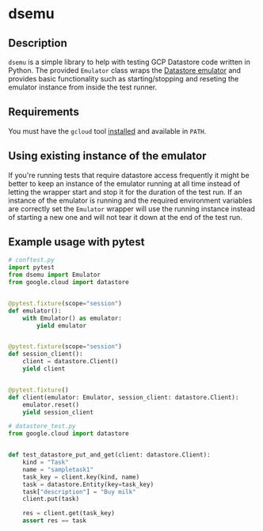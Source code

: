 # dsemu

## Description

`dsemu` is a simple library to help with testing GCP Datastore code written in
Python. The provided `Emulator` class wraps the [Datastore
emulator](https://cloud.google.com/datastore/docs/tools/datastore-emulator) and
provides basic functionality such as starting/stopping and reseting the
emulator instance from inside the test runner.

## Requirements

You must have the `gcloud` tool
[installed](https://cloud.google.com/datastore/docs/tools/datastore-emulator)
and available in `PATH`.

## Using existing instance of the emulator

If you're running tests that require datastore access frequently it might be
better to keep an instance of the emulator running at all time instead of
letting the wrapper start and stop it for the duration of the test run. If an
instance of the emulator is running and the required environment variables are
correctly set the `Emulator` wrapper will use the running instance instead of
starting a new one and will not tear it down at the end of the test run.

## Example usage with pytest

```python
# conftest.py
import pytest
from dsemu import Emulator
from google.cloud import datastore


@pytest.fixture(scope="session")
def emulator():
    with Emulator() as emulator:
        yield emulator


@pytest.fixture(scope="session")
def session_client():
    client = datastore.Client()
    yield client


@pytest.fixture()
def client(emulator: Emulator, session_client: datastore.Client):
    emulator.reset()
    yield session_client
```

```python
# datastore_test.py
from google.cloud import datastore


def test_datastore_put_and_get(client: datastore.Client):
    kind = "Task"
    name = "sampletask1"
    task_key = client.key(kind, name)
    task = datastore.Entity(key=task_key)
    task["description"] = "Buy milk"
    client.put(task)

    res = client.get(task_key)
    assert res == task
```
